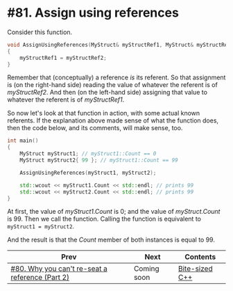 # #81. Assign using references

Consider this function.

```cpp
void AssignUsingReferences(MyStruct& myStructRef1, MyStruct& myStructRef2)
{
    myStructRef1 = myStructRef2;
}
```

Remember that (conceptually) a reference *is* its referent. So that assignment is (on the right-hand side) reading the value of whatever the referent is of *myStructRef2*. And then (on the left-hand side) assigning that value to whatever the referent is of *myStructRef1*.

So now let's look at that function in action, with some actual known referents. If the explanation above made sense of what the function does, then the code below, and its comments, will make sense, too.

```cpp
int main()
{
    MyStruct myStruct1; // myStruct1::Count == 0
    MyStruct myStruct2{ 99 }; // myStruct1::Count == 99

    AssignUsingReferences(myStruct1, myStruct2);

    std::wcout << myStruct1.Count << std::endl; // prints 99
    std::wcout << myStruct2.Count << std::endl; // prints 99
}
```

At first, the value of *myStruct1.Count* is 0; and the value of *myStruct.Count* is 99. Then we call the function. Calling the function is equivalent to `myStruct1 = myStruct2`.

And the result is that the *Count* member of both instances is equal to 99.

|Prev|Next|Contents|
|-|-|-|
|[#80. Why you can't re-seat a reference (Part 2)](080.md)|Coming soon|[Bite-sized C++](../README.md)|
